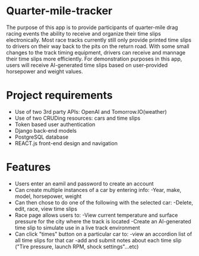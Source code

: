 # Quarter-mile-tracker
The purpose of this app is to provide participants of quarter-mile drag racing events the ability to receive 
and organize their time slips electronically. Most race tracks currently still only provide printed time slips
to drivers on their way back to the pits on the return road. With some small changes to the track timing equipment, drivers can receive and mannage their time slips more efficiently. For demonstration purposes in this app, users will receive AI-generated time slips based on user-provided horsepower and weight values. 

# Project requirements
* Use of two 3rd party APIs: OpenAI and Tomorrow.IO(weather)
* Use of two CRUDing resources: cars and time slips
* Token based user authentication
* Django back-end models
* PostgreSQL database
* REACT.js front-end design and navigation

# Features
* Users enter an eamil and password to create an account
* Can create multiple instances of a car by entering info:
    -Year, make, model, horsepower, weight
* Can then chose to do one of the following with the selected car:
    -Delete, edit, race, view time slips
* Race page allows users to:
    -View current temperature and surface pressure for the city where the track is located
    -Create an AI-generated time slip to simulate use in a live track environment
* Can click "times" button on a particular car to:
    -view an accordion list of all time slips for that car
    -add and submit notes about each time slip ("Tire pressure, launch RPM, shock settings"...etc)